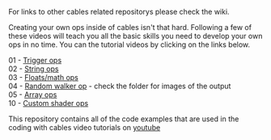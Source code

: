 For links to other cables related repositorys please check the wiki.

Creating your own ops inside of cables isn't that hard. Following a few of these videos will teach you all the basic skills you need to develop your own ops in no time.
You can the tutorial videos by clicking on the links below.

01 - [Trigger ops](https://youtu.be/vJ47_rYdezU)\
02 - [String ops](https://youtu.be/SuhEH3TQvT4)\
03 - [Floats/math ops](https://youtu.be/cHD0H_xNi1Q)\
04 - [Random walker op](https://youtu.be/tib3dAo6ji8) - check the folder for images of the output\
05 - [Array ops](https://youtu.be/cpjlm9tjgGo)\
10 - [Custom shader ops](https://youtu.be/Zfhn8xSM0SE)


This repository contains all of the code examples that are used in the coding with cables video tutorials on [youtube](https://www.youtube.com/watch?v=vJ47_rYdezU&list=PLYimpE2xWgBvKQg65p9q5sa2jJaHGO7Ka&index=2&t=0s)

